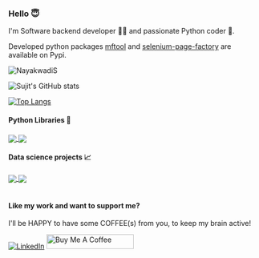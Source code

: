 ### Hello :innocent:

I'm Software backend developer :man_technologist: and passionate Python coder :100:.

Developed python packages [mftool](https://pypi.org/project/mftool) and [selenium-page-factory](https://pypi.org/project/selenium-page-factory) are available on Pypi. 

<p align="left"> <img src="https://komarev.com/ghpvc/?username=NayakwadiS&label=Profile%20views&color=0e75b6&style=flat" alt="NayakwadiS" /> </p>


![Sujit's GitHub stats](https://github-readme-stats.vercel.app/api?username=NayakwadiS&show_icons=true&hide=contribs,issues&locale=en&hide_rank=true&include_all_commits=true&count_private=true)

[![Top Langs](https://github-readme-stats.vercel.app/api/top-langs/?username=NayakwadiS&layout=donut)](https://github.com/NayakwadiS/github-readme-stats)


#### Python Libraries :open_file_folder:
<a href="https://github.com/NayakwadiS/mftool">
  <img align="center" src="https://github-readme-stats.vercel.app/api/pin/?username=NayakwadiS&repo=mftool" />
</a>
<a href="https://github.com/NayakwadiS/selenium-page-factory">
  <img align="center" src="https://github-readme-stats.vercel.app/api/pin/?username=NayakwadiS&repo=selenium-page-factory" />
</a>

<br />

#### Data science projects :chart_with_upwards_trend:

<a href="https://github.com/NayakwadiS/Forecasting_Mutual_Funds">
  <img align="center" src="https://github-readme-stats.vercel.app/api/pin/?username=NayakwadiS&repo=Forecasting_Mutual_Funds" />
</a>
<a href="https://github.com/NayakwadiS/Forecasting_Cryptocurrency_INR">
  <img align="center" src="https://github-readme-stats.vercel.app/api/pin/?username=NayakwadiS&repo=Forecasting_Cryptocurrency_INR" />
</a>

<br />
<br />

#### Like my work and want to support me?

I'll be HAPPY to have some COFFEE(s) from you, to keep my brain active! &nbsp;

[![LinkedIn](https://img.shields.io/badge/LinkedIn-0077B5?style=for-the-badge&logo=linkedin&logoColor=white)](https://www.linkedin.com/in/sujitnayakwadi/)
<a href="https://www.buymeacoffee.com/nayakwadis" target="_blank"><img src="https://cdn.buymeacoffee.com/buttons/default-orange.png" alt="Buy Me A Coffee" height="29" width="174">
</a>

